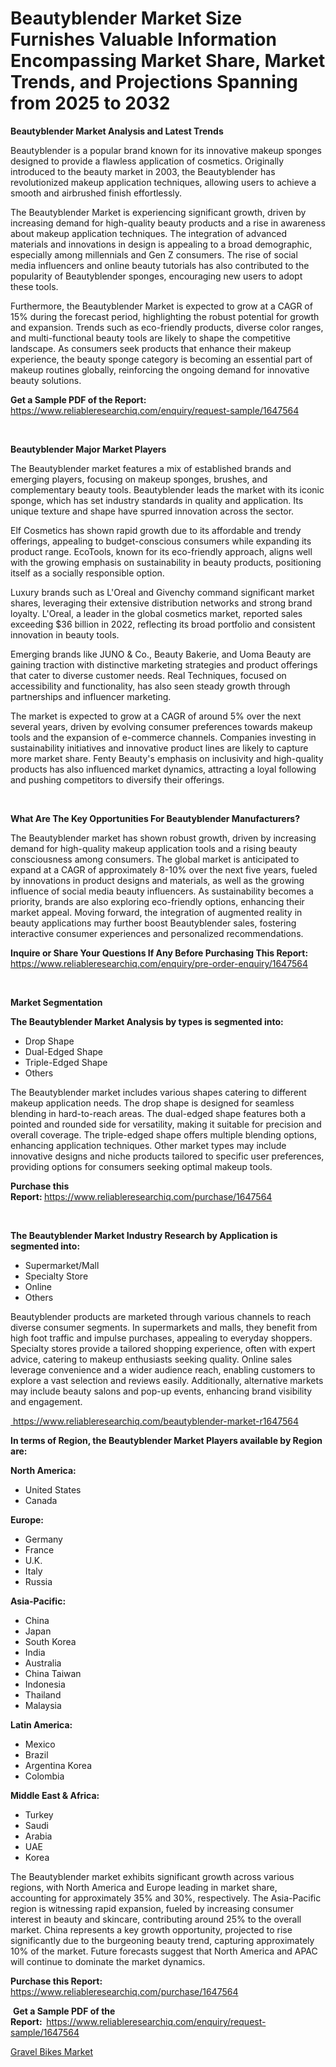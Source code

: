 <p><h1>Beautyblender Market Size Furnishes Valuable Information Encompassing Market Share, Market Trends, and Projections Spanning from 2025 to 2032</h1></p><p><strong>Beautyblender Market Analysis and Latest Trends</strong></p>
<p><p>Beautyblender is a popular brand known for its innovative makeup sponges designed to provide a flawless application of cosmetics. Originally introduced to the beauty market in 2003, the Beautyblender has revolutionized makeup application techniques, allowing users to achieve a smooth and airbrushed finish effortlessly.</p><p>The Beautyblender Market is experiencing significant growth, driven by increasing demand for high-quality beauty products and a rise in awareness about makeup application techniques. The integration of advanced materials and innovations in design is appealing to a broad demographic, especially among millennials and Gen Z consumers. The rise of social media influencers and online beauty tutorials has also contributed to the popularity of Beautyblender sponges, encouraging new users to adopt these tools.</p><p>Furthermore, the Beautyblender Market is expected to grow at a CAGR of 15% during the forecast period, highlighting the robust potential for growth and expansion. Trends such as eco-friendly products, diverse color ranges, and multi-functional beauty tools are likely to shape the competitive landscape. As consumers seek products that enhance their makeup experience, the beauty sponge category is becoming an essential part of makeup routines globally, reinforcing the ongoing demand for innovative beauty solutions.</p></p>
<p><strong>Get a Sample PDF of the Report:&nbsp;</strong> <a href="https://www.reliableresearchiq.com/enquiry/request-sample/1647564?utm_campaign=2927&utm_medium=2&utm_source=Github&utm_content=ia&utm_term=05042025&utm_id=beautyblender">https://www.reliableresearchiq.com/enquiry/request-sample/1647564</a></p>
<p>&nbsp;</p>
<p><strong>Beautyblender Major Market Players</strong></p>
<p><p>The Beautyblender market features a mix of established brands and emerging players, focusing on makeup sponges, brushes, and complementary beauty tools. Beautyblender leads the market with its iconic sponge, which has set industry standards in quality and application. Its unique texture and shape have spurred innovation across the sector. </p><p>Elf Cosmetics has shown rapid growth due to its affordable and trendy offerings, appealing to budget-conscious consumers while expanding its product range. EcoTools, known for its eco-friendly approach, aligns well with the growing emphasis on sustainability in beauty products, positioning itself as a socially responsible option.</p><p>Luxury brands such as L'Oreal and Givenchy command significant market shares, leveraging their extensive distribution networks and strong brand loyalty. L'Oreal, a leader in the global cosmetics market, reported sales exceeding $36 billion in 2022, reflecting its broad portfolio and consistent innovation in beauty tools.</p><p>Emerging brands like JUNO & Co., Beauty Bakerie, and Uoma Beauty are gaining traction with distinctive marketing strategies and product offerings that cater to diverse customer needs. Real Techniques, focused on accessibility and functionality, has also seen steady growth through partnerships and influencer marketing.</p><p>The market is expected to grow at a CAGR of around 5% over the next several years, driven by evolving consumer preferences towards makeup tools and the expansion of e-commerce channels. Companies investing in sustainability initiatives and innovative product lines are likely to capture more market share. Fenty Beauty's emphasis on inclusivity and high-quality products has also influenced market dynamics, attracting a loyal following and pushing competitors to diversify their offerings.</p></p>
<p>&nbsp;</p>
<p><strong>What Are The Key Opportunities For Beautyblender Manufacturers?</strong></p>
<p><p>The Beautyblender market has shown robust growth, driven by increasing demand for high-quality makeup application tools and a rising beauty consciousness among consumers. The global market is anticipated to expand at a CAGR of approximately 8-10% over the next five years, fueled by innovations in product designs and materials, as well as the growing influence of social media beauty influencers. As sustainability becomes a priority, brands are also exploring eco-friendly options, enhancing their market appeal. Moving forward, the integration of augmented reality in beauty applications may further boost Beautyblender sales, fostering interactive consumer experiences and personalized recommendations.</p></p>
<p><strong>Inquire or Share Your Questions If Any Before Purchasing This Report:</strong> <a href="https://www.reliableresearchiq.com/enquiry/pre-order-enquiry/1647564?utm_campaign=2927&utm_medium=2&utm_source=Github&utm_content=ia&utm_term=05042025&utm_id=beautyblender">https://www.reliableresearchiq.com/enquiry/pre-order-enquiry/1647564</a></p>
<p>&nbsp;</p>
<p><strong>Market Segmentation</strong></p>
<p><strong>The Beautyblender Market Analysis by types is segmented into:</strong></p>
<p><ul><li>Drop Shape</li><li>Dual-Edged Shape</li><li>Triple-Edged Shape</li><li>Others</li></ul></p>
<p><p>The Beautyblender market includes various shapes catering to different makeup application needs. The drop shape is designed for seamless blending in hard-to-reach areas. The dual-edged shape features both a pointed and rounded side for versatility, making it suitable for precision and overall coverage. The triple-edged shape offers multiple blending options, enhancing application techniques. Other market types may include innovative designs and niche products tailored to specific user preferences, providing options for consumers seeking optimal makeup tools.</p></p>
<p><strong>Purchase this Report:&nbsp;</strong><a href="https://www.reliableresearchiq.com/purchase/1647564?utm_campaign=2927&utm_medium=2&utm_source=Github&utm_content=ia&utm_term=05042025&utm_id=beautyblender">https://www.reliableresearchiq.com/purchase/1647564</a></p>
<p>&nbsp;</p>
<p><strong>The Beautyblender Market Industry Research by Application is segmented into:</strong></p>
<p><ul><li>Supermarket/Mall</li><li>Specialty Store</li><li>Online</li><li>Others</li></ul></p>
<p><p>Beautyblender products are marketed through various channels to reach diverse consumer segments. In supermarkets and malls, they benefit from high foot traffic and impulse purchases, appealing to everyday shoppers. Specialty stores provide a tailored shopping experience, often with expert advice, catering to makeup enthusiasts seeking quality. Online sales leverage convenience and a wider audience reach, enabling customers to explore a vast selection and reviews easily. Additionally, alternative markets may include beauty salons and pop-up events, enhancing brand visibility and engagement.</p></p>
<p><a href="https://www.reliableresearchiq.com/beautyblender-market-r1647564?utm_campaign=2927&utm_medium=2&utm_source=Github&utm_content=ia&utm_term=05042025&utm_id=beautyblender">&nbsp;https://www.reliableresearchiq.com/beautyblender-market-r1647564</a></p>
<p><strong>In terms of Region, the Beautyblender Market Players available by Region are:</strong></p>
<p>
    <p> <strong> North America: </strong>
        <ul>
            <li>United States</li>
            <li>Canada</li>
        </ul>
        </p> 
    <p> <strong> Europe: </strong>
        <ul>
            <li>Germany</li>
            <li>France</li>
            <li>U.K.</li>
            <li>Italy</li>
            <li>Russia</li>
        </ul>
        </p> 
    <p> <strong> Asia-Pacific: </strong>
        <ul>
            <li>China</li>
            <li>Japan</li>
            <li>South Korea</li>
            <li>India</li>
            <li>Australia</li>
            <li>China Taiwan</li>
            <li>Indonesia</li>
            <li>Thailand</li>
            <li>Malaysia</li>
        </ul>
        </p> 
    <p> <strong> Latin America: </strong>
        <ul>
            <li>Mexico</li>
            <li>Brazil</li>
            <li>Argentina Korea</li>
            <li>Colombia</li>
        </ul>
        </p> 
    <p> <strong> Middle East & Africa: </strong>
        <ul>
            <li>Turkey</li>
            <li>Saudi</li>
            <li>Arabia</li>
            <li>UAE</li>
            <li>Korea</li>
        </ul>
    </p>
    </p>
<p><p>The Beautyblender market exhibits significant growth across various regions, with North America and Europe leading in market share, accounting for approximately 35% and 30%, respectively. The Asia-Pacific region is witnessing rapid expansion, fueled by increasing consumer interest in beauty and skincare, contributing around 25% to the overall market. China represents a key growth opportunity, projected to rise significantly due to the burgeoning beauty trend, capturing approximately 10% of the market. Future forecasts suggest that North America and APAC will continue to dominate the market dynamics.</p></p>
<p><strong>Purchase this Report: </strong><a href="https://www.reliableresearchiq.com/purchase/1647564?utm_campaign=2927&utm_medium=2&utm_source=Github&utm_content=ia&utm_term=05042025&utm_id=beautyblender">https://www.reliableresearchiq.com/purchase/1647564</a></p>
<p>&nbsp;<strong>Get a Sample PDF of the Report:&nbsp;&nbsp;</strong><a href="https://www.reliableresearchiq.com/enquiry/request-sample/1647564?utm_campaign=2927&utm_medium=2&utm_source=Github&utm_content=ia&utm_term=05042025&utm_id=beautyblender">https://www.reliableresearchiq.com/enquiry/request-sample/1647564</a></p>
<p><strong></strong></p>
<p><p><a href="https://github.com/sapsaidamary/Market-Research-Report-List-1/blob/main/gravel-bikes-market.md?utm_campaign=2927&utm_medium=2&utm_source=Github&utm_content=ia&utm_term=05042025&utm_id=beautyblender">Gravel Bikes Market</a></p></p>